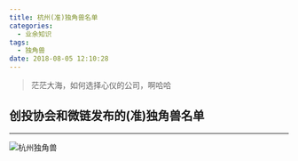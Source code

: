 ```yaml
---
title: 杭州(准)独角兽名单
categories: 
  - 业余知识
tags:
  - 独角兽
date: 2018-08-05 12:10:28
---
```


> 茫茫大海，如何选择心仪的公司，啊哈哈

<!-- more -->

## 创投协会和微链发布的(准)独角兽名单

---

![杭州独角兽](/33-1.png)
